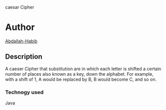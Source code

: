 caesar Cipher
# Author
[Abdallah-Habib](https://github.com/Habib001-coder)



## Description
A caeser Cipher that substitution are in which each letter is shifted a certain number of places also known as a key, down the alphabet.  For example, with a shift of 1, A would be replaced by B, B would become C, and so on.
 
 
 
 ### Technogy used
  Java
 